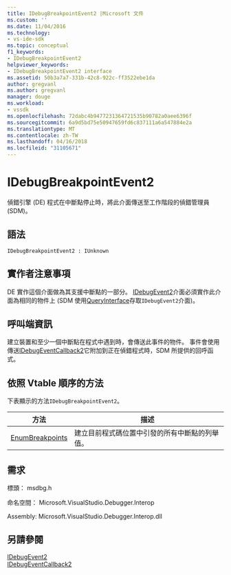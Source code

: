 ```yaml
---
title: IDebugBreakpointEvent2 |Microsoft 文件
ms.custom: ''
ms.date: 11/04/2016
ms.technology:
- vs-ide-sdk
ms.topic: conceptual
f1_keywords:
- IDebugBreakpointEvent2
helpviewer_keywords:
- IDebugBreakpointEvent2 interface
ms.assetid: 50b3a7a7-331b-42c8-922c-ff3522ebe1da
author: gregvanl
ms.author: gregvanl
manager: douge
ms.workload:
- vssdk
ms.openlocfilehash: 72dabc4b9477231364721535b90782a0aee6396f
ms.sourcegitcommit: 6a9d5bd75e50947659fd6c837111a6a547884e2a
ms.translationtype: MT
ms.contentlocale: zh-TW
ms.lasthandoff: 04/16/2018
ms.locfileid: "31105671"
---
```

# <a name="idebugbreakpointevent2"></a>IDebugBreakpointEvent2
偵錯引擎 (DE) 程式在中斷點停止時，將此介面傳送至工作階段的偵錯管理員 (SDM)。  
  
## <a name="syntax"></a>語法  
  
```  
IDebugBreakpointEvent2 : IUnknown  
```  
  
## <a name="notes-for-implementers"></a>實作者注意事項  
 DE 實作這個介面做為其支援中斷點的一部分。 [IDebugEvent2](../../../extensibility/debugger/reference/idebugevent2.md)介面必須實作此介面為相同的物件上 (SDM 使用[QueryInterface](/cpp/atl/queryinterface)存取`IDebugEvent2`介面)。  
  
## <a name="notes-for-callers"></a>呼叫端資訊  
 建立裝置和至少一個中斷點在程式中遇到時，會傳送此事件的物件。 事件會使用傳送[IDebugEventCallback2](../../../extensibility/debugger/reference/idebugeventcallback2.md)它附加到正在偵錯程式時，SDM 所提供的回呼函式。  
  
## <a name="methods-in-vtable-order"></a>依照 Vtable 順序的方法  
 下表顯示的方法`IDebugBreakpointEvent2`。  
  
|方法|描述|  
|------------|-----------------|  
|[EnumBreakpoints](../../../extensibility/debugger/reference/idebugbreakpointevent2-enumbreakpoints.md)|建立目前程式碼位置中引發的所有中斷點的列舉值。|  
  
## <a name="requirements"></a>需求  
 標頭： msdbg.h  
  
 命名空間： Microsoft.VisualStudio.Debugger.Interop  
  
 Assembly: Microsoft.VisualStudio.Debugger.Interop.dll  
  
## <a name="see-also"></a>另請參閱  
 [IDebugEvent2](../../../extensibility/debugger/reference/idebugevent2.md)   
 [IDebugEventCallback2](../../../extensibility/debugger/reference/idebugeventcallback2.md)